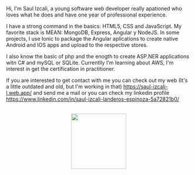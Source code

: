 Hi, I'm Saul Izcali, a young software web developer really apationed who loves what he does and have one year of professional experience.

I have a strong command in the basics: HTML5, CSS and JavaScript.
My favorite stack is MEAN: MongoDB, Express, Angular y NodeJS. In some projects, I use Ionic to package the Angular aplications to create native Android and IOS apps and upload to the respective stores.

I also know the basic of php and the enogth to create ASP.NER applications witn C# and mySQL or SQLite.
Currentlly I'm learning about AWS, I'm interest in get the certification in practitioner.

If you are interested to get contact with me you can check out my web (It's a little outdated and old, but I'm working in that) https://saul-izcali-l.web.app/ and send me a mail or you can check my linkedin profile https://www.linkedin.com/in/saul-izcali-landeros-espinoza-5a72821b0/

<br>

<div id="header" align="center">
  <img src="https://media2.giphy.com/media/SWoSkN6DxTszqIKEqv/giphy.gif?cid=ecf05e47nnwqfpeqo2lz500piqzotgn7lnzgo05giueyzvnd&rid=giphy.gif&ct=g" width="150"/>
</div>
